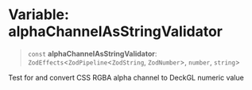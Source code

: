 # Variable: alphaChannelAsStringValidator

> `const` **alphaChannelAsStringValidator**: `ZodEffects`\<`ZodPipeline`\<`ZodString`, `ZodNumber`\>, `number`, `string`\>

Test for and convert CSS RGBA alpha channel to DeckGL numeric value
